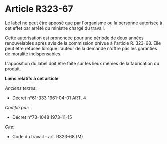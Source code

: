 # Article R323-67

Le label ne peut être apposé que par l'organisme ou la personne autorisée à cet effet par arrêté du ministre chargé du
travail.

Cette autorisation est prononcée pour une période de deux années renouvelables après avis de la commission prévue à l'article
R. 323-68. Elle peut être refusée lorsque l'auteur de la demande n'offre pas les garanties de moralité indispensables.

L'apposition du label doit être faite sur les lieux mêmes de la fabrication du produit.

**Liens relatifs à cet article**

_Anciens textes_:

  - Décret n°61-333 1961-04-01 ART. 4

_Codifié par_:

  - Décret n°73-1048 1973-11-15

_Cite_:

  - Code du travail - art. R323-68 (M)
